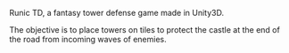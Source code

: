 Runic TD, a fantasy tower defense game made in Unity3D. 

The objective is to place towers on tiles to protect the castle at the end of the road from incoming waves of enemies.
